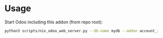# Usage

Start Odoo including this addon (from repo root):

```bash
python3 scripts/nix_odoo_web_server.py --db-name mydb --addon account_invoice_export
```
